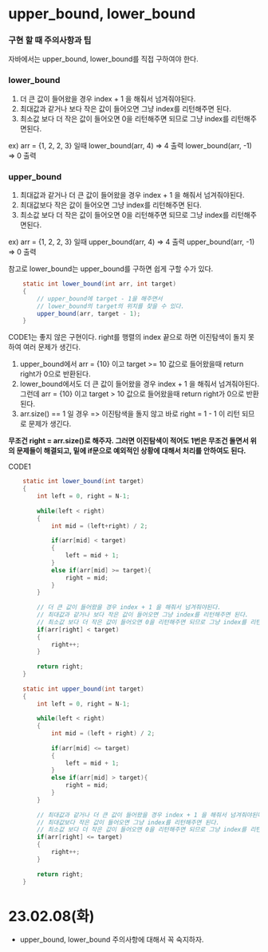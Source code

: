 # upper_bound, lower_bound

### 구현 할 때 주의사항과 팁
자바에서는 upper_bound, lower_bound를 직접 구하여야 한다.  

### lower_bound
1. 더 큰 값이 들어왔을 경우 index + 1 을 해줘서 넘겨줘야된다.
2. 최대값과 같거나 보다 작은 값이 들어오면 그냥 index를 리턴해주면 된다.
3. 최소값 보다 더 작은 값이 들어오면 0을 리턴해주면 되므로 그냥 index를 리턴해주면된다.
  
ex) 
arr = {1, 2, 2, 3} 일때
lower_bound(arr, 4) => 4 출력
lower_bound(arr, -1) => 0 출력
  
### upper_bound
1. 최대값과 같거나 더 큰 값이 들어왔을 경우 index + 1 을 해줘서 넘겨줘야된다.
2. 최대값보다 작은 값이 들어오면 그냥 index를 리턴해주면 된다.
3. 최소값 보다 더 작은 값이 들어오면 0을 리턴해주면 되므로 그냥 index를 리턴해주면된다.
  
ex)
arr = {1, 2, 2, 3} 일때
upper_bound(arr, 4) => 4 출력
upper_bound(arr, -1) => 0 출력

참고로 lower_bound는 upper_bound를 구하면 쉽게 구할 수가 있다.
```java
    static int lower_bound(int arr, int target)
    {
        // upper_bound에 target - 1을 해주면서 
        // lower_bound의 target의 위치를 찾을 수 있다.
        upper_bound(arr, target - 1); 
    }
```
  
CODE1는 좋지 않은 구현이다. right를 행렬의 index 끝으로 하면 이진탐색이 돌지 못하여 여러 문제가 생긴다.
 1. upper_bound에서 arr = {10} 이고 target >= 10 값으로 들어왔을때 return right가 0으로 반환된다.
 2. lower_bound에서도 더 큰 값이 들어왔을 경우 index + 1 을 해줘서 넘겨줘야된다. 그런데 arr = {10} 이고 target > 10 값으로 들어왔을때 return right가 0으로 반환된다.
 3. arr.size() == 1 일 경우 => 이진탐색을 돌지 않고 바로 right = 1 - 1 이 리턴 되므로 문제가 생긴다.  

**무조건 right = arr.size()로 해주자. 그러면 이진탐색이 적어도 1번은 무조건 돌면서 위의 문제들이 해결되고, 밑에 if문으로 예외적인 상황에 대해서 처리를 안하여도 된다.**  

CODE1
```java
    static int lower_bound(int target)
	{
		int left = 0, right = N-1;
		
		while(left < right)
		{
			int mid = (left+right) / 2;
			
			if(arr[mid] < target)
			{
				left = mid + 1;
			}
			else if(arr[mid] >= target){
				right = mid;
			}
		}
		
        // 더 큰 값이 들어왔을 경우 index + 1 을 해줘서 넘겨줘야된다.
		// 최대값과 같거나 보다 작은 값이 들어오면 그냥 index를 리턴해주면 된다.
		// 최소값 보다 더 작은 값이 들어오면 0을 리턴해주면 되므로 그냥 index를 리턴해주면된다.
		if(arr[right] < target)
		{
			right++;
		}
		
		return right;
	}
	
	static int upper_bound(int target)
	{
		int left = 0, right = N-1;
		
		while(left < right)
		{
			int mid = (left + right) / 2;
			
			if(arr[mid] <= target)
			{
				left = mid + 1;
			}
			else if(arr[mid] > target){
				right = mid;
			}
		}
		
        // 최대값과 같거나 더 큰 값이 들어왔을 경우 index + 1 을 해줘서 넘겨줘야된다.
		// 최대값보다 작은 값이 들어오면 그냥 index를 리턴해주면 된다.
		// 최소값 보다 더 작은 값이 들어오면 0을 리턴해주면 되므로 그냥 index를 리턴해주면된다.
		if(arr[right] <= target)
		{
			right++;
		}
		
		return right;
	}
```


# 23.02.08(화)
* upper_bound, lower_bound 주의사항에 대해서 꼭 숙지하자.
